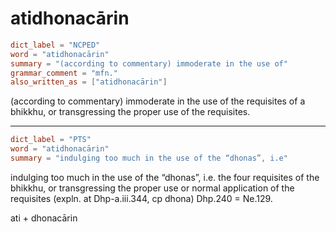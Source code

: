 # atidhonacārin

``` toml
dict_label = "NCPED"
word = "atidhonacārin"
summary = "(according to commentary) immoderate in the use of"
grammar_comment = "mfn."
also_written_as = ["atidhonacārin"]
```

(according to commentary) immoderate in the use of the requisites of a bhikkhu, or transgressing the proper use of the requisites.

--------------------

``` toml
dict_label = "PTS"
word = "atidhonacārin"
summary = "indulging too much in the use of the “dhonas”, i.e"
```

indulging too much in the use of the “dhonas”, i.e. the four requisites of the bhikkhu, or transgressing the proper use or normal application of the requisites (expln. at Dhp\-a.iii.344, cp dhona) Dhp.240 = Ne.129.

ati \+ dhonacārin

